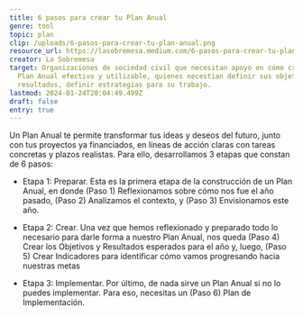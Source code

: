 ```yaml
---
title: 6 pasos para crear tu Plan Anual
genre: tool
topic: plan
clip: /uploads/6-pasos-para-crear-tu-plan-anual.png
resource_url: https://lasobremesa.medium.com/6-pasos-para-crear-tu-plan-anual-210d0f62752f
creator: La Sobremesa
target: Organizaciones de sociedad civil que necesitan apoyo en cómo crear un
  Plan Anual efectivo y utilizable, quienes necestian definir sus objetivos,
  resultados, definir estrategias para su trabajo.
lastmod: 2024-01-24T20:04:49.499Z
draft: false
entry: true
---
```

<!--StartFragment-->

Un Plan Anual te permite transformar tus ideas y deseos del futuro, junto con tus proyectos ya financiados, en líneas de acción claras con tareas concretas y plazos realistas. Para ello, desarrollamos 3 etapas que constan de 6 pasos:

* Etapa 1: Preparar. Esta es la primera etapa de la construcción de un Plan Anual, en donde (Paso 1) Reflexionamos sobre cómo nos fue el año pasado, (Paso 2) Analizamos el contexto, y (Paso 3) Envisionamos este año.


* Etapa 2: Crear. Una vez que hemos reflexionado y preparado todo lo necesario para darle forma a nuestro Plan Anual, nos queda (Paso 4) Crear los Objetivos y Resultados esperados para el año y, luego, (Paso 5) Crear Indicadores para identificar cómo vamos progresando hacia nuestras metas


* Etapa 3: Implementar. Por último, de nada sirve un Plan Anual si no lo puedes implementar. Para eso, necesitas un (Paso 6) Plan de Implementación.

<!--EndFragment-->